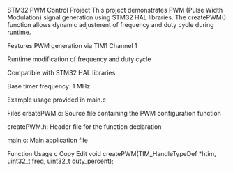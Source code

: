 
STM32 PWM Control Project
This project demonstrates PWM (Pulse Width Modulation) signal generation using STM32 HAL libraries. The createPWM() function allows dynamic adjustment of frequency and duty cycle during runtime.

Features
PWM generation via TIM1 Channel 1

Runtime modification of frequency and duty cycle

Compatible with STM32 HAL libraries

Base timer frequency: 1 MHz

Example usage provided in main.c

Files
createPWM.c: Source file containing the PWM configuration function

createPWM.h: Header file for the function declaration

main.c: Main application file

Function Usage
c
Copy
Edit
void createPWM(TIM_HandleTypeDef *htim, uint32_t freq, uint32_t duty_percent);
